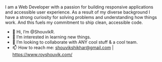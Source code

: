I am a Web Developer with a passion for building responsive applications and accessible user        experience. As a result of my diverse background I have a strong curiosity for solving problems and   understanding how things work. And this fuels my commitment to ship clean, accessible code. 

- 👋 Hi, I’m @ShouvikR.
- 👀 I’m interested in learning new things.
- 💞️ I’m looking to collaborate with ANY cool stuff & a cool team.
- 📫 How to reach me: shouvikshikhar@gmail.com | https://www.royshouvik.com/

<!---
ShouvikR/ShouvikR is a ✨ special ✨ repository because its `README.md` (this file) appears on your GitHub profile.
You can click the Preview link to take a look at your changes.
--->
